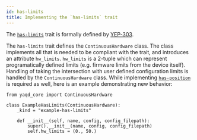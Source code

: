 ```yaml
---
id: has-limits
title: Implementing the `has-limits` trait
---
```


The [`has-limits`](https://yaq.fyi/traits/has-limits) trait is formally defined by [YEP-303](https://yeps.yaq.fyi/303).

The `has-limits` trait defines the `ContinuousHardware` class. The class
implements all that is needed to be compliant with the trait, and
introduces an attribute `hw_limits`. `hw_limits` is a 2-tuple which can
represent programatically defined limits (e.g. firmware limits from the
device itself). Handling of taking the intersection with user defined
configuration limits is handled by the `ContinuousHardware` class. While
implementing [`has-position`](../has-position) is required as well, here is an
example demonstrating new behavior:

```
from yaqd_core import ContinuousHardware

class ExampleHasLimits(ContinuousHardware):
    _kind = "example-has-limits"

    def __init__(self, name, config, config_filepath):
        super().__init__(name, config, config_filepath)
        self.hw_limits = (0., 50.)
```
